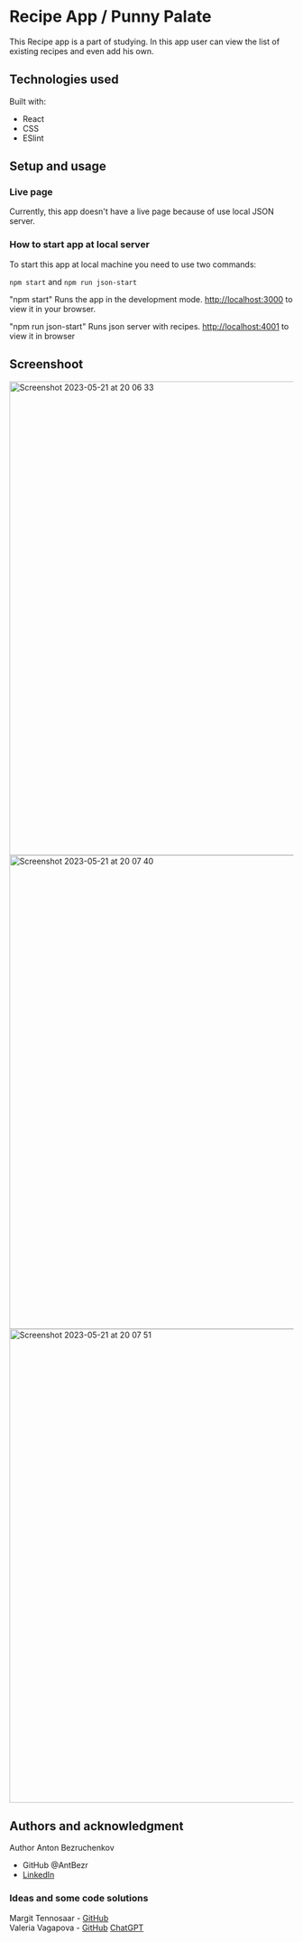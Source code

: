 # Recipe App / Punny Palate

This Recipe app is a part of studying.
In this app user can view the list of existing recipes and even add his own.

## Technologies used

Built with:

- React
- CSS
- ESlint

## Setup and usage

### Live page

Currently, this app doesn't have a live page because of use local JSON server.

### How to start app at local server

To start this app at local machine you need to use two commands:

`npm start` and `npm run json-start`

"npm start" Runs the app in the development mode.
[http://localhost:3000](http://localhost:3000) to view it in your browser.

"npm run json-start" Runs json server with recipes.
[http://localhost:4001](http://localhost:4001) to view it in browser

## Screenshoot

<img width="840" alt="Screenshot 2023-05-21 at 20 06 33" src="https://github.com/AntBezr/SpeedGame-React/assets/117649417/d7ca0ded-d26a-4bed-b8f8-5cd9d047395b">
<img width="840" alt="Screenshot 2023-05-21 at 20 07 40" src="https://github.com/AntBezr/SpeedGame-React/assets/117649417/e74e9d19-66c9-48c0-af7e-4bcf491557bd">
<img width="840" alt="Screenshot 2023-05-21 at 20 07 51" src="https://github.com/AntBezr/SpeedGame-React/assets/117649417/1fd4ffc5-bcc1-485e-9e92-05e54090ae06">

## Authors and acknowledgment

Author
Anton Bezruchenkov

- GitHub @AntBezr
- [LinkedIn](https://www.linkedin.com/in/anton-bezruchenkov-a8609617a/)

### Ideas and some code solutions

Margit Tennosaar - [GitHub](https://github.com/margittennosaar) \
Valeria Vagapova - [GitHub](https://github.com/pixelsnow)
[ChatGPT](https://chat.openai.com/)
